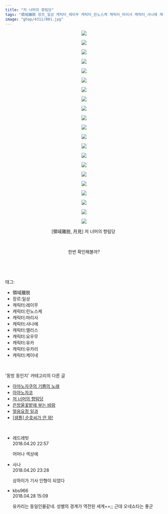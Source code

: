 ```yaml
---
title: "저 너머의 향림당"
tags: "領域離脱 장르_일상 캐릭터_레이무 캐릭터_린노스케 캐릭터_마리사 캐릭터_사나에 캐릭터_앨리스 캐릭터_요우무 캐릭터_유카 캐릭터_유카리 캐릭터_케이네 月見 동방_동인지"
image: "ghap/4311/001.jpg"
---
```

<div class="article">
<p style="text-align: center; clear: none; float: none;"><img src="{{ site.nasurl }}/ghap/4311/001.jpg"/></p>
<p style="text-align: center; clear: none; float: none;"><img src="{{ site.nasurl }}/ghap/4311/002.jpg"/></p>
<p style="text-align: center; clear: none; float: none;"><img src="{{ site.nasurl }}/ghap/4311/003.jpg"/></p>
<p style="text-align: center; clear: none; float: none;"><img src="{{ site.nasurl }}/ghap/4311/004.jpg"/></p>
<p style="text-align: center; clear: none; float: none;"><img src="{{ site.nasurl }}/ghap/4311/005.jpg"/></p>
<p style="text-align: center; clear: none; float: none;"><img src="{{ site.nasurl }}/ghap/4311/006.jpg"/></p>
<p style="text-align: center; clear: none; float: none;"><img src="{{ site.nasurl }}/ghap/4311/007.jpg"/></p>
<p style="text-align: center; clear: none; float: none;"><img src="{{ site.nasurl }}/ghap/4311/008.jpg"/></p>
<p style="text-align: center; clear: none; float: none;"><img src="{{ site.nasurl }}/ghap/4311/009.jpg"/></p>
<p style="text-align: center; clear: none; float: none;"><img src="{{ site.nasurl }}/ghap/4311/010.jpg"/></p>
<p style="text-align: center; clear: none; float: none;"><img src="{{ site.nasurl }}/ghap/4311/011.jpg"/></p>
<p style="text-align: center; clear: none; float: none;"><img src="{{ site.nasurl }}/ghap/4311/012.jpg"/></p>
<p style="text-align: center; clear: none; float: none;"><img src="{{ site.nasurl }}/ghap/4311/013.jpg"/></p>
<p style="text-align: center; clear: none; float: none;"><img src="{{ site.nasurl }}/ghap/4311/014.jpg"/></p>
<p style="text-align: center; clear: none; float: none;"><img src="{{ site.nasurl }}/ghap/4311/015.jpg"/></p>
<p style="text-align: center; clear: none; float: none;"><img src="{{ site.nasurl }}/ghap/4311/016.jpg"/></p>
<p style="text-align: center; clear: none; float: none;"><img src="{{ site.nasurl }}/ghap/4311/017.jpg"/></p>
<p style="text-align: center; clear: none; float: none;"><img src="{{ site.nasurl }}/ghap/4311/018.jpg"/></p>
<p style="text-align: center; clear: none; float: none;"><img src="{{ site.nasurl }}/ghap/4311/019.jpg"/></p>
<p style="text-align: center; clear: none; float: none;"><img src="{{ site.nasurl }}/ghap/4311/020.jpg"/></p>
<p style="text-align: center; clear: none; float: none;"><img src="{{ site.nasurl }}/ghap/4311/021.jpg"/></p>
<p style="text-align: center; clear: none; float: none;">[領域離脱, 月見] 저 너머의 향림당 </p>
<p style="text-align: center; clear: none; float: none;"><br/></p>
<p style="text-align: center; clear: none; float: none;">한번 확인해볼까?</p>
<p><br/></p>
</div><br/>
<div class="tagTrail">
<p>태그: </p>
<ul>
<li>領域離脱</li>
<li>장르:일상</li>
<li>캐릭터:레이무</li>
<li>캐릭터:린노스케</li>
<li>캐릭터:마리사</li>
<li>캐릭터:사나에</li>
<li>캐릭터:앨리스</li>
<li>캐릭터:요우무</li>
<li>캐릭터:유카</li>
<li>캐릭터:유카리</li>
<li>캐릭터:케이네</li>
</ul>
</div><br/>
<div class="another">
<p>'동방 동인지' 카테고리의 다른 글</p>
<ul>
<li><a href="/2018-04-24-ghap_4324">아마노자쿠의 기쁨의 노래</a></li>
<li><a href="/2018-04-20-ghap_4312">아마노자코</a></li>
<li><a href="/2018-04-20-ghap_4311">저 너머의 향림당</a></li>
<li><a href="/2018-04-18-ghap_4303">은방울꽃밭에 부는 바람</a></li>
<li><a href="/2018-04-18-ghap_4302">얼음요정 일과</a></li>
<li><a href="/2018-04-18-ghap_4297">[샘플] 순호씨가 안 와!</a></li>
</ul>
</div><br/>
<div class="cb_module cb_fluid">
<div class="cb_wrt cb_profile">
<div class="comment">
<ul>
<li class="cb_thumb_off" id="comment15242385">
<div class="cb_comment_area">
<div class="cb_info_area">
<div class="cb_section">
<span class="cb_nick_name">레드레빗</span>
</div>
<div class="cb_section">
<span class="cb_date">2018.04.20 22:57 </span>
</div>
</div>
<div class="cb_dsc_comment">
<p class="cb_dsc">
											어머나 섹상에
										</p>
</div>
</div></li>
<li class="cb_thumb_off" id="comment15242397">
<div class="cb_comment_area">
<div class="cb_info_area">
<div class="cb_section">
<span class="cb_nick_name">사나</span>
</div>
<div class="cb_section">
<span class="cb_date">2018.04.20 23:28 </span>
</div>
</div>
<div class="cb_dsc_comment">
<p class="cb_dsc">
											상하이가 기사 인형이 되었다
										</p>
</div>
</div></li>
<li class="cb_thumb_off" id="comment15246589">
<div class="cb_comment_area">
<div class="cb_info_area">
<div class="cb_section">
<span class="cb_nick_name">kbs966</span>
</div>
<div class="cb_section">
<span class="cb_date">2018.04.28 15:09 </span>
</div>
</div>
<div class="cb_dsc_comment">
<p class="cb_dsc">
											유카리는 동일인물같네. 성별의 경계가 역전된 세계==;; 근데 오네쇼타는 좋군
										</p>
</div>
</div></li>
</ul>
</div>
</div><!-- commentList close -->
</div><br/>
